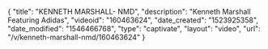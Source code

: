 {
    "title": "KENNETH MARSHALL- NMD",
    "description": "Kenneth Marshall Featuring Adidas",
    "videoid": "160463624",
    "date_created": "1523925358",
    "date_modified": "1546466768",
    "type": "captivate",
    "layout": "video",
    "url": "\/v\/kenneth-marshall-nmd\/160463624"
}